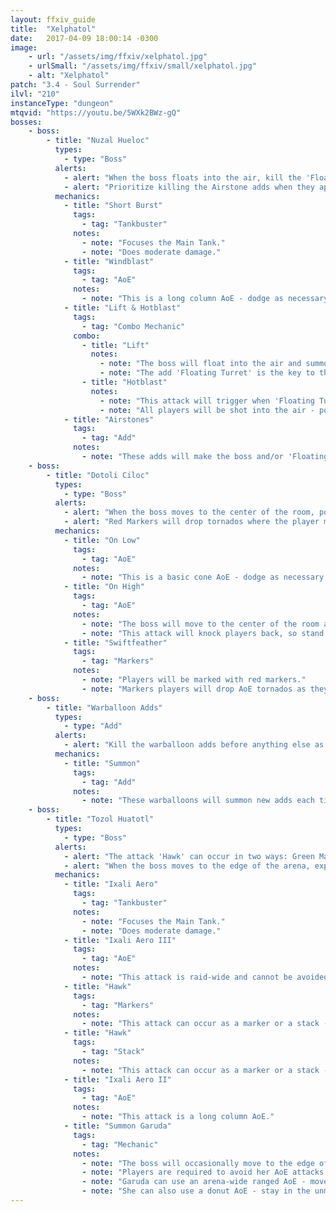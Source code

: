 ```yaml
---
layout: ffxiv_guide
title:  "Xelphatol"
date:   2017-04-09 18:00:14 -0300
image:
    - url: "/assets/img/ffxiv/xelphatol.jpg"
    - urlSmall: "/assets/img/ffxiv/small/xelphatol.jpg"
    - alt: "Xelphatol"
patch: "3.4 - Soul Surrender"
ilvl: "210"
instanceType: "dungeon"
mtqvid: "https://youtu.be/5WXk2BWz-gQ"
bosses:
    - boss:
        - title: "Nuzal Hueloc"
          types:
            - type: "Boss"
          alerts:
            - alert: "When the boss floats into the air, kill the 'Floating Turret' add and then run underneath the boss to knock him out of the sky."
            - alert: "Prioritize killing the Airstone adds when they appear."
          mechanics:
            - title: "Short Burst"
              tags:
                - tag: "Tankbuster"
              notes:
                - note: "Focuses the Main Tank."
                - note: "Does moderate damage."
            - title: "Windblast"
              tags:
                - tag: "AoE"
              notes:
                - note: "This is a long column AoE - dodge as necessary."
            - title: "Lift & Hotblast"
              tags:
                - tag: "Combo Mechanic"
              combo:
                - title: "Lift"
                  notes:
                    - note: "The boss will float into the air and summon adds - keep an eye on where the boss is."
                    - note: "The add 'Floating Turret' is the key to this mechanic and should be killed last - killing it will trigger Hotblast."
                - title: "Hotblast"
                  notes:
                    - note: "This attack will trigger when 'Floating Turret' is killed."
                    - note: "All players will be shot into the air - position yourself under the boss to knock him out of the sky."
            - title: "Airstones"
              tags:
                - tag: "Add"
              notes:
                - note: "These adds will make the boss and/or 'Floating Turret' invulnerable - kill them immediately."
    - boss:
        - title: "Dotoli Ciloc"
          types:
            - type: "Boss"
          alerts:
            - alert: "When the boss moves to the center of the room, position yourself in front of a barrier to avoid being knocked off."
            - alert: "Red Markers will drop tornados where the player moves - place them on the edge of the arena away from barriers."
          mechanics:
            - title: "On Low"
              tags:
                - tag: "AoE"
              notes:
                - note: "This is a basic cone AoE - dodge as necessary."
            - title: "On High"
              tags:
                - tag: "AoE"
              notes:
                - note: "The boss will move to the center of the room and cast this raid-wide AoE."
                - note: "This attack will knock players back, so stand in front of the barriers to avoid being pushed into the spikes."
            - title: "Swiftfeather"
              tags:
                - tag: "Markers"
              notes:
                - note: "Players will be marked with red markers."
                - note: "Markers players will drop AoE tornados as they move around the platform - position these tornados along the edge, away from barriers."
    - boss:
        - title: "Warballoon Adds"
          types:
            - type: "Add"
          alerts:
            - alert: "Kill the warballoon adds before anything else as they will spawn more adds each time they dock."
          mechanics:
            - title: "Summon"
              tags:
                - tag: "Add"
              notes:
                - note: "These warballoons will summon new adds each time they dock. Kill these balloons first to avoid being overwhelmed."
    - boss:
        - title: "Tozol Huatotl"
          types:
            - type: "Boss"
          alerts:
            - alert: "The attack 'Hawk' can occur in two ways: Green Markers mean avoid other players, while the Orange Stack Marker indicates that all players should stack to soak damage."
            - alert: "When the boss moves to the edge of the arena, expect him to summon Garuda, who will attack with a ranged or donut AoE."
          mechanics:
            - title: "Ixali Aero"
              tags:
                - tag: "Tankbuster"
              notes:
                - note: "Focuses the Main Tank."
                - note: "Does moderate damage."
            - title: "Ixali Aero III"
              tags:
                - tag: "AoE"
              notes:
                - note: "This attack is raid-wide and cannot be avoided."
            - title: "Hawk"
              tags:
                - tag: "Markers"
              notes:
                - note: "This attack can occur as a marker or a stack - green markers indicate that you should avoid other players."
            - title: "Hawk"
              tags:
                - tag: "Stack"
              notes:
                - note: "This attack can occur as a marker or a stack - a stack marker indicates that all players should stack together to soak damage."
            - title: "Ixali Aero II"
              tags:
                - tag: "AoE"
              notes:
                - note: "This attack is a long column AoE."
            - title: "Summon Garuda"
              tags:
                - tag: "Mechanic"
              notes:
                - note: "The boss will occasionally move to the edge of the arena and summon Garuda."
                - note: "Players are required to avoid her AoE attacks and deal with mechanics at the same time."
                - note: "Garuda can use an arena-wide ranged AoE - move in to melee range to avoid it."
                - note: "She can also use a donut AoE - stay in the unmarked track to avoid damage."
---
```

